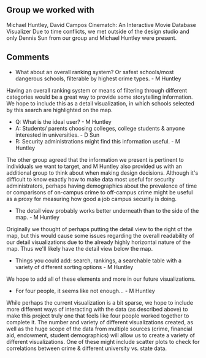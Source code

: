 ## Group we worked with ##
Michael Huntley, David Campos
Cinematch: An Interactive Movie Database Visualizer
Due to time conflicts, we met outside of the design studio and only Dennis Sun from our group and Michael Huntley were present.


## Comments ##
- What about an overall ranking system? Or safest schools/most dangerous schools, filterable by highest crime types. - M Huntley

Having an overall ranking system or means of filtering through different categories would be a great way to provide some storytelling information. We hope to include this as a detail visualization, in which schools selected by this search are highlighted on the map.


- Q: What is the ideal user? - M Huntley
- A: Students/ parents choosing colleges, college students & anyone interested in universities. - D Sun
- R: Security administrations might find this information useful. - M Huntley

The other group agreed that the information we present is pertinent to individuals we want to target, and M Huntley also provided us with an additional group to think about when making design decisions. Although it's difficult to know exactly how to make data most useful for security administrators, perhaps having demographics about the prevalence of time or comparisons of on-campus crime to off-campus crime might be useful as a proxy for measuring how good a job campus security is doing.


- The detail view probably works better underneath than to the side of the map. - M Huntley

Originally we thought of perhaps putting the detail view to the right of the map, but this would cause some issues regarding the overall readability of our detail visualizations due to the already highly horizontal nature of the map. Thus we'll likely have the detail view below the map.


- Things you could add: search, rankings, a searchable table with a variety of different sorting options - M Huntley

We hope to add all of these elements and more in our future visualizations.


- For four people, it seems like not enough... - M Huntley

While perhaps the current visualization is a bit sparse, we hope to include more different ways of interacting with the data (as described above) to make this project truly one that feels like four people worked together to complete it. The number and variety of different visualizations created, as well as the huge scope of the data from multiple sources (crime, financial aid, endowment, student demographics) will allow us to create a variety of different visualizations. One of these might include scatter plots to check for correlations between crime & different university vs. state data.